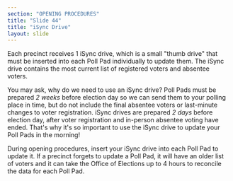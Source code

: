 ```yaml
---
section: "OPENING PROCEDURES"
title: "Slide 44"
title: "iSync Drive"
layout: slide
---
```


Each precinct receives 1 iSync drive, which is a small "thumb drive" that must be inserted into each Poll Pad individually to update them. The iSync drive contains the most current list of registered voters and absentee voters.

You may ask, why do we need to use an iSync drive? Poll Pads must be prepared *2 weeks* before election day so we can send them to your polling place in time, but do not include the final absentee voters or last-minute changes to voter registration. iSync drives are prepared *2 days* before election day, after voter registration and in-person absentee voting have ended. That's why it's so important to use the iSync drive to update your Poll Pads in the morning!

During opening procedures, insert your iSync drive into each Poll Pad to update it. If a precinct forgets to update a Poll Pad, it will have an older list of voters and it can take the Office of Elections up to 4 hours to reconcile the data for each Poll Pad.

